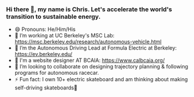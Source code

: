 ### Hi there 👋, my name is Chris. Let's accelerate the world's transition to sustainable energy.

- 😄 Pronouns: He/Him/His
- 🔭 I’m working at UC Berkeley's MSC Lab: https://msc.berkeley.edu/research/autonomous-vehicle.html
- 🌱 I’m the Autonomous Driving Lead at Formula Electric at Berkeley: https://ev.berkeley.edu/
- 💬 I'm a website designer AT BCAIA: https://www.calbcaia.org/
- 👯 I’m looking to collaborate on designing trajectory planning & following programs for autonomous racecar.
- ⚡ Fun fact: I own 10+ electric skateboard and am thinking about making self-driving skateboards🤔

<!-- - 👯 I’m looking to collaborate on ...
- 🤔 I’m looking for help with ...
- 💬 Ask me about ...
- 📫 How to reach me: ... -->
